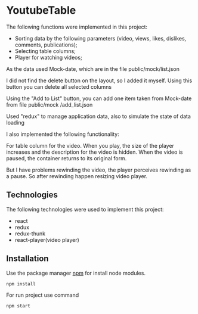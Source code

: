 # YoutubeTable

The following functions were implemented in this project:
- Sorting data by the following parameters (video, views, likes, dislikes, comments, publications);
- Selecting table columns;
- Player for watching videos;

As the data used Mock-date, which are in the file public/mock/list.json

I did not find the delete button on the layout, so I added it myself. Using this button you can delete all selected columns

Using the "Add to List" button, you can add one item taken from Mock-date from file public/mock /add_list.json

Used "redux" to manage application data, also to simulate the state of data loading

I also implemented the following functionality:

For table column for the video. When you play, the size of the player increases and the description for the video is hidden. When the video is paused, the container returns to its original form.

But I have problems rewinding the video, the player perceives rewinding as a pause. So after rewinding happen resizing video player.
## Technologies
The following technologies were used to implement this project:
- react
- redux
- redux-thunk
- react-player(video player)

## Installation

Use the package manager [npm](https://www.npmjs.com/) for install node modules.
```bash
npm install
```
For run project use command
 ```bash
npm start
 ```

